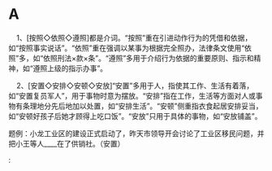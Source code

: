 # **A**

    1、\[按照◇依照◇遵照\]都是介词。“按照”重在引进动作行为的凭借和依据，如“按照事实说话”。“依照”重在强调以某事为根据完全照办，法律条文使用“依照”多，如“依照刑法×款×条”。“遵照”多用于介绍行为依据的重要原则、指示和精神，如“遵照上级的指示办事”。

    2、\[安置◇安排◇安顿◇安放\]“安置”多用于人，指使其工作、生活有着落，如“安置复员军人”，用于事物时意为摆放。“安排”指在工作，生活等方面对人或事物有条理地分先后地加以处置，如“安排生活”。“安顿”侧重指衣食起居安排妥当，如“安顿好孩子后她才顾得上吃口饭”。“安放”只用于具体的事物，如“安放铺盖”。

题例：小龙工业区的建设正式启动了，昨天市领导开会讨论了工业区移民问题，并把小王等人\_\_\_\_在了供销社。（安置）

:

